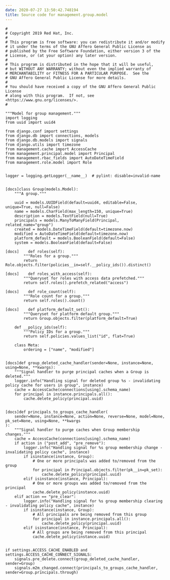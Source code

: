 ```yaml
---
date: 2020-07-27 13:50:42.748194
title: Source code for management.group.model
---
```


<div class="highlight">

    #
    # Copyright 2019 Red Hat, Inc.
    #
    # This program is free software: you can redistribute it and/or modify
    # it under the terms of the GNU Affero General Public License as
    # published by the Free Software Foundation, either version 3 of the
    # License, or (at your option) any later version.
    #
    # This program is distributed in the hope that it will be useful,
    # but WITHOUT ANY WARRANTY; without even the implied warranty of
    # MERCHANTABILITY or FITNESS FOR A PARTICULAR PURPOSE.  See the
    # GNU Affero General Public License for more details.
    #
    # You should have received a copy of the GNU Affero General Public License
    # along with this program.  If not, see <https://www.gnu.org/licenses/>.
    #
    
    """Model for group management."""
    import logging
    from uuid import uuid4
    
    from django.conf import settings
    from django.db import connections, models
    from django.db.models import signals
    from django.utils import timezone
    from management.cache import AccessCache
    from management.principal.model import Principal
    from management.rbac_fields import AutoDateTimeField
    from management.role.model import Role
    
    
    logger = logging.getLogger(__name__)  # pylint: disable=invalid-name
    
    
    [docs]class Group(models.Model):
        """A group."""
    
        uuid = models.UUIDField(default=uuid4, editable=False, unique=True, null=False)
        name = models.CharField(max_length=150, unique=True)
        description = models.TextField(null=True)
        principals = models.ManyToManyField(Principal, related_name="group")
        created = models.DateTimeField(default=timezone.now)
        modified = AutoDateTimeField(default=timezone.now)
        platform_default = models.BooleanField(default=False)
        system = models.BooleanField(default=False)
    
    [docs]    def roles(self):
            """Roles for a group."""
            return Role.objects.filter(policies__in=self.__policy_ids()).distinct()
    
    [docs]    def roles_with_access(self):
            """Queryset for roles with access data prefetched."""
            return self.roles().prefetch_related("access")
    
    [docs]    def role_count(self):
            """Role count for a group."""
            return self.roles().count()
    
    [docs]    def platform_default_set():
            """Queryset for platform default group."""
            return Group.objects.filter(platform_default=True)
    
        def __policy_ids(self):
            """Policy IDs for a group."""
            return self.policies.values_list("id", flat=True)
    
        class Meta:
            ordering = ["name", "modified"]
    
    
    [docs]def group_deleted_cache_handler(sender=None, instance=None, using=None, **kwargs):
        """Signal handler to purge principal caches when a Group is deleted."""
        logger.info("Handling signal for deleted group %s - invalidating policy cache for users in group", instance)
        cache = AccessCache(connections[using].schema_name)
        for principal in instance.principals.all():
            cache.delete_policy(principal.uuid)
    
    
    [docs]def principals_to_groups_cache_handler(
        sender=None, instance=None, action=None, reverse=None, model=None, pk_set=None, using=None, **kwargs
    ):
        """Signal handler to purge caches when Group membership changes."""
        cache = AccessCache(connections[using].schema_name)
        if action in ("post_add", "pre_remove"):
            logger.info("Handling signal for %s group membership change - invalidating policy cache", instance)
            if isinstance(instance, Group):
                # One or more principals was added to/removed from the group
                for principal in Principal.objects.filter(pk__in=pk_set):
                    cache.delete_policy(principal.uuid)
            elif isinstance(instance, Principal):
                # One or more groups was added to/removed from the principal
                cache.delete_policy(instance.uuid)
        elif action == "pre_clear":
            logger.info("Handling signal for %s group membership clearing - invalidating policy cache", instance)
            if isinstance(instance, Group):
                # All principals are being removed from this group
                for principal in instance.principals.all():
                    cache.delete_policy(principal.uuid)
            elif isinstance(instance, Principal):
                # All groups are being removed from this principal
                cache.delete_policy(instance.uuid)
    
    
    if settings.ACCESS_CACHE_ENABLED and settings.ACCESS_CACHE_CONNECT_SIGNALS:
        signals.pre_delete.connect(group_deleted_cache_handler, sender=Group)
        signals.m2m_changed.connect(principals_to_groups_cache_handler, sender=Group.principals.through)

</div>